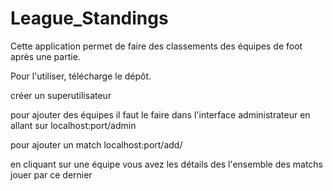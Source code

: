 # League_Standings

Cette application permet de faire des classements des équipes de foot après une partie.

Pour l'utiliser, télécharge le dépôt.

créer un superutilisateur

pour ajouter des équipes il faut le faire dans l'interface administrateur en allant sur localhost:port/admin

pour ajouter un match localhost:port/add/

en cliquant sur une équipe vous avez les détails des l'ensemble des matchs jouer par ce dernier


